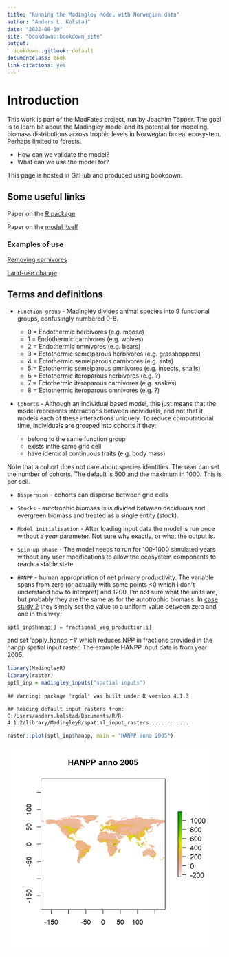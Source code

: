 ```yaml
--- 
title: "Running the Madingley Model with Norwegian data"
author: "Anders L. Kolstad"
date: "2022-08-10"
site: "bookdown::bookdown_site"
output:
  bookdown::gitbook: default
documentclass: book
link-citations: yes
---
```


# Introduction

This work is part of the MadFates project, run by Joachim Töpper. The goal is to learn bit about the Madingley model and its potential for modeling biomass distributions across trophic levels in Norwegian boreal ecosystem. Perhaps limited to forests.

* How can we validate the model?
* What can we use the model for?

This page is hosted in GitHub and produced using bookdown.

## Some useful links

Paper on the [R package](https://onlinelibrary.wiley.com/doi/full/10.1111/geb.13354)

Paper on the [model itself](https://journals.plos.org/plosbiology/article?id=10.1371/journal.pbio.1001841)

### Examples of use

[Removing carnivores](https://onlinelibrary.wiley.com/doi/10.1111/ecog.05191)

[Land-use change](https://www.nature.com/articles/s41598-020-70960-9)


## Terms and definitions

- `Function group` - Madingley divides animal species into 9 functional groups, confusingly numbered 0-8.

    + 0 = Endothermic herbivores (e.g. moose)
    + 1 = Endothermic carnivores (e.g. wolves)
    + 2 = Endothermic omnivores (e.g. bears)
    + 3 = Ectothermic semelparous herbivores (e.g. grasshoppers)
    + 4 = Ectothermic semelparous carnivores (e.g. ants)
    + 5 = Ectothermic semelparous omnivores (e.g. insects, snails)
    + 6 = Ectothermic iteroparous herbivores (e.g. ?)
    + 7 = Ectothermic iteroparous carnivores (e.g. snakes)
    + 8 = Ectothermic iteroparous omnivores (e.g. ?)
    
- `Cohorts` - Although an individual based model, this just means that the model represents interactions between individuals, and not that it models each of these interactions uniquely. To reduce computational time, individuals are grouped into cohorts if they:

    + belong to the same function group
    + exists inthe same grid cell
    + have identical continuous traits (e.g. body mass)
    
Note that a cohort does not care about species identities. The user can set the number of cohorts. The default is 500 and the maximum in 1000. This is per cell.

- `Dispersion` - cohorts can disperse between grid cells 

- `Stocks` - autotrophic biomass is is divided between deciduous and evergreen biomass and treated as a single entity (stock).

- `Model initialisation` - After loading input data the model is run once without a _year_ parameter. Not sure why exactly, or what the output is. 

- `Spin-up phase` - The model needs to run for 100-1000 simulated years without any user modifications to allow the ecosystem components to reach a stable state. 

- `HANPP` - human appropriation of net primary productivity. The variable spans from zero (or actually with some points <0 which I don't understand how to interpret) and 1200. I'm not sure what the units are, but probably they are the same as for the autotrophic biomass. In [case study 2](https://github.com/MadingleyR/MadingleyR/blob/master/CaseStudies/CASESTUDY2.md) they simply set the value to a uniform value between zero and one in this way:

```r
sptl_inp$hanpp[] = fractional_veg_production[i]
```

and set 'apply_hanpp =1' which reduces NPP in fractions provided in the hanpp spatial input raster.
The example HANPP input data is from year 2005.


```r
library(MadingleyR)
library(raster)
sptl_inp = madingley_inputs("spatial inputs")
```

```
## Warning: package 'rgdal' was built under R version 4.1.3
```

```
## Reading default input rasters from:  C:/Users/anders.kolstad/Documents/R/R-4.1.2/library/MadingleyR/spatial_input_rasters.............
```

```r
raster::plot(sptl_inp$hanpp, main = "HANPP anno 2005")
```

<img src="index_files/figure-html/unnamed-chunk-2-1.png" width="480" />



